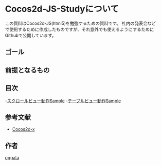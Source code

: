 Cocos2d-JS-Studyについて
=================

この資料はCocos2d-JS(html5)を勉強するための資料です。
社内の発表会などで使用するために作成したものですが、それ意外でも使えるようにするために
Githubで公開しています。

ゴール
-----------------

前提となるもの
-----------------

目次
-----------------
-[スクロールビュー動作Sample](http://oggata.github.io/Cocos2d-JS-Study/ScrollView/)
-[テーブルビュー動作Sample](http://oggata.github.io/Cocos2d-JS-Study/TableView/)

参考文献
-----------------
- [Cocos2d-x](http://www.cocos2d-x.org/)

作者
-----------------
[oggata](https://twitter.com/oggata)
